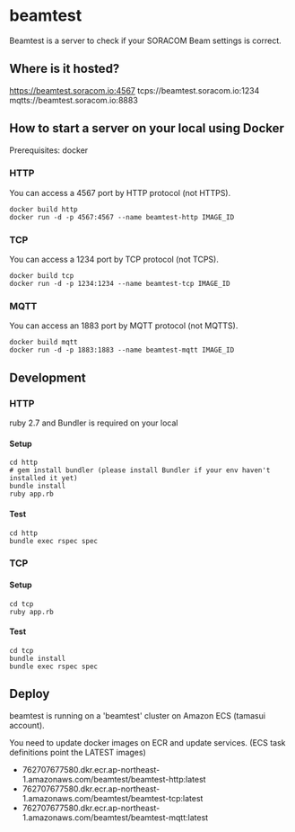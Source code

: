 # beamtest

Beamtest is a server to check if your SORACOM Beam settings is correct.

## Where is it hosted?

https://beamtest.soracom.io:4567
tcps://beamtest.soracom.io:1234
mqtts://beamtest.soracom.io:8883

## How to start a server on your local using Docker

Prerequisites: docker

### HTTP

You can access a 4567 port by HTTP protocol (not HTTPS).

```
docker build http
docker run -d -p 4567:4567 --name beamtest-http IMAGE_ID
```

### TCP

You can access a 1234 port by TCP protocol (not TCPS).

```
docker build tcp
docker run -d -p 1234:1234 --name beamtest-tcp IMAGE_ID
```

### MQTT

You can access an 1883 port by MQTT protocol (not MQTTS).

```
docker build mqtt
docker run -d -p 1883:1883 --name beamtest-mqtt IMAGE_ID
```
## Development
### HTTP

ruby 2.7 and Bundler is required on your local

#### Setup

```
cd http
# gem install bundler (please install Bundler if your env haven't installed it yet)
bundle install
ruby app.rb
```
#### Test

```
cd http
bundle exec rspec spec
```

### TCP

#### Setup

```
cd tcp
ruby app.rb
```

#### Test

```
cd tcp
bundle install
bundle exec rspec spec
```

## Deploy

beamtest is running on a 'beamtest' cluster on Amazon ECS (tamasui account).

You need to update docker images on ECR and update services. (ECS task definitions point the LATEST images)

- 762707677580.dkr.ecr.ap-northeast-1.amazonaws.com/beamtest/beamtest-http:latest
- 762707677580.dkr.ecr.ap-northeast-1.amazonaws.com/beamtest/beamtest-tcp:latest
- 762707677580.dkr.ecr.ap-northeast-1.amazonaws.com/beamtest/beamtest-mqtt:latest
